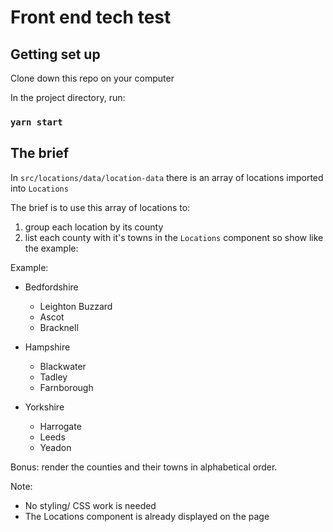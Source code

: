 # Front end tech test

## Getting set up

Clone down this repo on your computer

In the project directory, run:

### `yarn start`

## The brief

In `src/locations/data/location-data` there is an array of locations imported into `Locations`

The brief is to use this array of locations to:

1. group each location by its county
2. list each county with it's towns in the `Locations` component so show like the example:

Example:

- Bedfordshire

  - Leighton Buzzard
  - Ascot
  - Bracknell

- Hampshire

  - Blackwater
  - Tadley
  - Farnborough

- Yorkshire
  - Harrogate
  - Leeds
  - Yeadon

Bonus: render the counties and their towns in alphabetical order.

Note:

- No styling/ CSS work is needed
- The Locations component is already displayed on the page
